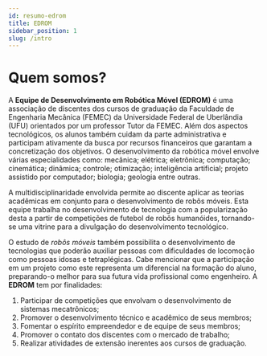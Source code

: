 ```yaml
---
id: resumo-edrom
title: EDROM
sidebar_position: 1
slug: /intro
---
```


# Quem somos?

A __Equipe de Desenvolvimento em Robótica Móvel (EDROM)__ é uma associação de discentes dos cursos de graduação da Faculdade de Engenharia Mecânica (FEMEC) da Universidade Federal de Uberlândia (UFU) orientados por um professor Tutor da FEMEC. Além dos aspectos tecnológicos, os alunos também cuidam da parte administrativa e participam ativamente da busca por recursos financeiros que garantam a concretização dos objetivos. O desenvolvimento da robótica móvel envolve várias especialidades como: mecânica; elétrica; eletrônica; computação; cinemática; dinâmica; controle; otimização; inteligência artificial; projeto assistido por computador; biologia; geologia entre outras.

A multidisciplinaridade envolvida permite ao discente aplicar as teorias acadêmicas em conjunto para o desenvolvimento de robôs móveis. Esta equipe trabalha no desenvolvimento de tecnologia com a popularização desta a partir de competições de futebol de robôs humanóides, tornando-se uma vitrine para a divulgação do desenvolvimento tecnológico.

O estudo de *robôs móveis* também possibilita o desenvolvimento de tecnologias que poderão auxiliar pessoas com dificuldades de locomoção como pessoas idosas e tetraplégicas. Cabe mencionar que a participação em um projeto como este representa um diferencial na formação do aluno, preparando-o melhor para sua futura vida profissional como engenheiro.
A __EDROM__ tem por finalidades:

1. Participar de competições que envolvam o desenvolvimento de sistemas mecatrônicos;
2. Promover o desenvolvimento técnico e acadêmico de seus membros;
3. Fomentar o espírito empreendedor e de equipe de seus membros;
4. Promover o contato dos discentes com o mercado de trabalho;
5. Realizar atividades de extensão inerentes aos cursos de graduação.